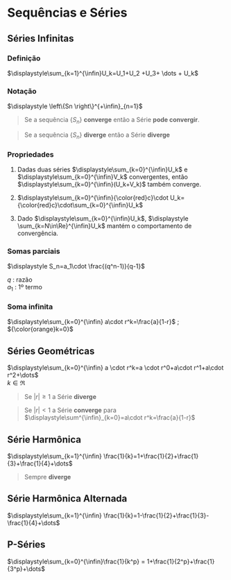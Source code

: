 # Sequências e Séries

## Séries Infinitas

### Definição

$\displaystyle\sum_{k=1}^{\infin}U_k=U_1+U_2 +U_3+ \dots + U_k$  

### Notação

$\displaystyle \left\{Sn \right\}^{+\infin}_{n=1}$

> Se a sequência $\{S_n\}$ **converge** então a Série **pode convergir**.

> Se a sequência $\{S_n\}$ **diverge** então a Série **diverge**

### Propriedades

1. Dadas duas séries $\displaystyle\sum_{k=0}^{\infin}U_k$ e $\displaystyle\sum_{k=0}^{\infin}V_k$ convergentes, então $\displaystyle\sum_{k=0}^{\infin}(U_k+V_k)$ também converge.

2. $\displaystyle\sum_{k=0}^{\infin}{\color{red}c}\cdot U_k= {\color{red}c}\cdot\sum_{k=0}^{\infin}U_k$

3. Dado $\displaystyle\sum_{k=0}^{\infin}U_k$, $\displaystyle \sum_{k=N\in\Re}^{\infin}U_k$ mantém o comportamento de convergência.

### Somas parciais

$\displaystyle S_n=a_1\cdot \frac{(q^n-1)}{q-1}$

$q$ : razão  
$a_1$ : 1º termo

### Soma infinita

$\displaystyle\sum_{k=0}^{\infin} a\cdot r^k=\frac{a}{1-r}$ ; ${\color{orange}k=0}$

## Séries Geométricas

$\displaystyle\sum_{k=0}^{\infin} a \cdot r^k=a \cdot r^0+a\cdot r^1+a\cdot r^2+\dots$  
$k\in \Re$

> Se $|r| \ge 1$ a Série **diverge**

> Se $|r|<1$ a Série **converge** para
$\displaystyle\sum^{\infin}_{k=0}=a\cdot r^k=\frac{a}{1-r}$

## Série Harmônica

$\displaystyle\sum_{k=1}^{\infin} \frac{1}{k}=1+\frac{1}{2}+\frac{1}{3}+\frac{1}{4}+\dots$

> Sempre **diverge**

## Série Harmônica Alternada

$\displaystyle\sum_{k=1}^{\infin} \frac{1}{k}=1-\frac{1}{2}+\frac{1}{3}-\frac{1}{4}+\dots$

## P-Séries

$\displaystyle\sum_{k=0}^{\infin}\frac{1}{k^p} = 1+\frac{1}{2^p}+\frac{1}{3^p}+\dots$